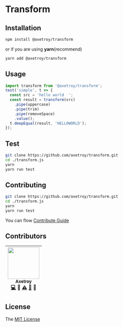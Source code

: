 # Transform


## Installation

```bash
npm install @axetroy/transform
```

or if you are using **yarn**(recommend)

```bash
yarn add @axetroy/transform
```

## Usage

```javascript
import transform from '@axetroy/transform';
test('simple', t => {
  const src = 'hello world  ';
  const result = transform(src)
    .pipe(uppercase)
    .pipe(trim)
    .pipe(removeSpace)
    .value();
  t.deepEqual(result, 'HELLOWORLD');
});
```

## Test

```bash
git clone https://github.com/axetroy/transform.git
cd ./transform.js
yarn
yarn run test
```

## Contributing

```bash
git clone https://github.com/axetroy/transform.git
cd ./transform.js
yarn
yarn run test
```

You can flow [Contribute Guide](https://github.com/axetroy/transform/blob/master/contributing.md)

## Contributors

<!-- ALL-CONTRIBUTORS-LIST:START - Do not remove or modify this section -->
| [<img src="https://avatars1.githubusercontent.com/u/9758711?v=3" width="100px;"/><br /><sub>Axetroy</sub>](http://axetroy.github.io)<br />[💻](https://github.com/gpmer/gpm.js/commits?author=axetroy) 🔌 [⚠️](https://github.com/gpmer/gpm.js/commits?author=axetroy) [🐛](https://github.com/gpmer/gpm.js/issues?q=author%3Aaxetroy) 🎨 |
| :---: |
<!-- ALL-CONTRIBUTORS-LIST:END -->

## License

The [MIT License](https://github.com/axetroy/transform/blob/master/LICENSE)